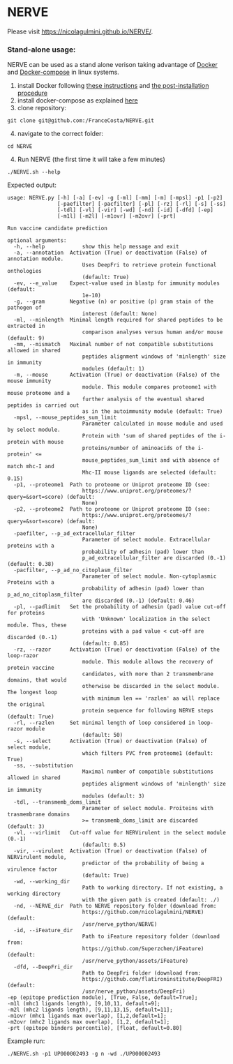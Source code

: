 # NERVE

Please visit https://nicolagulmini.github.io/NERVE/.

### Stand-alone usage:
NERVE can be used as a stand alone verison taking advantage of [Docker](https://www.docker.com/) and [Docker-compose](https://docs.docker.com/engine/reference/commandline/compose/) in linux systems.

1) install Docker following [these instructions](https://docs.docker.com/engine/install/) and [the post-installation procedure](https://docs.docker.com/engine/install/linux-postinstall/)
2) install docker-compose as explained [here](https://docs.docker.com/compose/install/linux/)
3) clone repository:
```
git clone git@github.com:/FranceCosta/NERVE.git
```
4) navigate to the correct folder:
```
cd NERVE
```
4) Run NERVE (the first time it will take a few minutes)
```
./NERVE.sh --help
```
Expected output:
```
usage: NERVE.py [-h] [-a] [-ev] -g [-ml] [-mm] [-m] [-mpsl] -p1 [-p2]
                [-paefilter] [-pacfilter] [-pl] [-rz] [-rl] [-s] [-ss]
                [-tdl] [-vl] [-vir] [-wd] [-nd] [-id] [-dfd] [-ep]
                [-m1l] [-m2l] [-m1ovr] [-m2ovr] [-prt]

Run vaccine candidate prediction

optional arguments:
  -h, --help            show this help message and exit
  -a, --annotation  Activation (True) or deactivation (False) of annotation module.
                        Uses DeepFri to retrieve protein functional onthologies
                        (default: True)
  -ev, --e_value    Expect-value used in blastp for immunity modules (default:
                        1e-10)
  -g, --gram        Negative (n) or positive (p) gram stain of the pathogen of
                        interest (default: None)
  -ml, --minlength  Minimal length required for shared peptides to be extracted in
                        comparison analyses versus human and/or mouse (default: 9)
  -mm, --mismatch   Maximal number of not compatible substitutions allowed in shared
                        peptides alignment windows of 'minlength' size in immunity
                        modules (default: 1)
  -m, --mouse       Activation (True) or deactivation (False) of the mouse immunity
                        module. This module compares proteome1 with mouse proteome and a
                        further analysis of the eventual shared peptides is carried out
                        as in the autoimmunity module (default: True)
  -mpsl, --mouse_peptides_sum_limit 
                        Parameter calculated in mouse module and used by select module.
                        Protein with 'sum of shared peptides of the i-protein with mouse
                        proteins/number of aminoacids of the i-protein' <=
                        mouse_peptides_sum_limit and with absence of match mhc-I and
                        Mhc-II mouse ligands are selected (default: 0.15)
  -p1, --proteome1  Path to proteome or Uniprot proteome ID (see:
                        https://www.uniprot.org/proteomes/?query=&sort=score) (default:
                        None)
  -p2, --proteome2  Path to proteome or Uniprot proteome ID (see:
                        https://www.uniprot.org/proteomes/?query=&sort=score) (default:
                        None)
  -paefilter, --p_ad_extracellular_filter 
                        Parameter of select module. Extracellular proteins with a
                        probability of adhesin (pad) lower than
                        p_ad_extracellular_filter are discarded (0.-1) (default: 0.38)
  -pacfilter, --p_ad_no_citoplasm_filter 
                        Parameter of select module. Non-cytoplasmic Proteins with a
                        probability of adhesin (pad) lower than p_ad_no_citoplasm_filter
                        are discarded (0.-1) (default: 0.46)
  -pl, --padlimit   Set the probability of adhesin (pad) value cut-off for proteins
                        with 'Unknown' localization in the select module. Thus, these
                        proteins with a pad value < cut-off are discarded (0.-1)
                        (default: 0.85)
  -rz, --razor      Activation (True) or deactivation (False) of the loop-razor
                        module. This module allows the recovery of protein vaccine
                        candidates, with more than 2 transmembrane domains, that would
                        otherwise be discarded in the select module. The longest loop
                        with minimum len == 'razlen' aa will replace the original
                        protein sequence for following NERVE steps (default: True)
  -rl, --razlen     Set minimal length of loop considered in loop-razor module
                        (default: 50)
  -s, --select      Activation (True) or deactivation (False) of select module,
                        which filters PVC from proteome1 (default: True)
  -ss, --substitution 
                        Maximal number of compatible substitutions allowed in shared
                        peptides alignment windows of 'minlength' size in immunity
                        modules (default: 3)
  -tdl, --transmemb_doms_limit 
                        Parameter of select module. Proiteins with trasmembrane domains
                        >= transmemb_doms_limit are discarded (default: 3)
  -vl, --virlimit   Cut-off value for NERVirulent in the select module (0.-1)
                        (default: 0.5)
  -vir, --virulent  Activation (True) or deactivation (False) of NERVirulent module,
                        predictor of the probability of being a virulence factor
                        (default: True)
  -wd, --working_dir 
                        Path to working directory. If not existing, a working directory
                        with the given path is created (default: ./)
  -nd, --NERVE_dir  Path to NERVE repository folder (download from:
                        https://github.com/nicolagulmini/NERVE) (default:
                        /usr/nerve_python/NERVE)
  -id, --iFeature_dir 
                        Path to iFeature repository folder (download from:
                        https://github.com/Superzchen/iFeature) (default:
                        /usr/nerve_python/assets/iFeature)
  -dfd, --DeepFri_dir 
                        Path to DeepFri folder (download from:
                        https://github.com/flatironinstitute/DeepFRI) (default:
                        /usr/nerve_python/assets/DeepFri)
-ep (epitope prediction module), [True, False, default=True];
-m1l (mhc1 ligands length), [9,10,11, default=9];
-m2l (mhc2 ligands length), [9,11,13,15, default=11];
-m1ovr (mhc1 ligands max overlap), [1,2,default=1];
-m2ovr (mhc2 ligands max overlap), [1,2, default=1];
-prt (epitope binders percentile), [float, default=0.80]
```
Example run:
```
./NERVE.sh -p1 UP000002493 -g n -wd ./UP000002493
```



<!--

Group project with [MOLBINFO](http://www.bio.unipd.it/molbinfo/). 
[NERVE](https://www.ncbi.nlm.nih.gov/pmc/articles/PMC1570458/) means '*New Enhanced Reverse Vaccinology Environment*', and the purpose of this project is to update it and develop new modules.

## REQUIREMENTS
NERVE accepts a prokaryotic proteome of a bacterium of which the user has to know if it is gram positive or gram negative.
Before starting to use NERVE, you should check if you have all the dependencies. Being a Python program, it imports some libraries, such as:
- Pandas 
- Numpy
- Bio (Biopython)
- Tensorflow (**pay attention: you must install the 2.6.0 version!**)

Also, you should do:
- `apt-get install ncbi-blast+` for blastp comparisons;
- `git clone https://github.com/Superzchen/iFeature`
- `git clone git://github.com/nicolagulmini/spaan` for features computation and trained models;
- `git clone git://github.com/nicolagulmini/NERVE` to import the modules (could be useful to periodically remove and reinstall this folder, to keep the program updated. To remove it, it is sufficient to run `rm -r NERVE` before cloning it);
- `python3 -m pip install git+https://github.com/nicolagulmini/tmhmm.py` for the third module, which needs tmhmm to compute the transmembrane domains. 

**Please be sure that all of these operations are done inside the same folder, in order to correctly import all the required libraries and modules.**

## Usage

Before describing each module, here a brief description of the parameters to pass. Some of them will be clear during the in detail description of the single modules:
- `-proteome1` (mandatory): the path to `.fasta` proteome file;
- `-gram` (mandatory): the gram (`p` for positive, `n` for negative or `a` for archea) of the organism.

Then the following parameters are optional:
- `-proteome2` (default = `None`) ...
- `-gram2` (default = `None`) ...
- `-razor` (default = `False`). Put `True` if you want the razor module to be called.
- `-razor_len` (default = `50`). If `razor` is `True`, then the `razor_len` is considered. In the razor module description the function of this parameter will be clarified.
- `-psortb_output_path` (default = `None`) ...
- `-p_ad_no_citoplasm_filter` (default = `0.46`) ...
- `-p_ad_extracellular_filter` (default = `0.38`) ...
- `-transmemb_doms_limit` (default = `3`) ...
- `-percentage_of_covered_protein_for_razor` (default = `0.9`) ...
- `-e_value` (default = `1e-10`) ...
- `-similarity_function` (default = `0.8`) ...
- `-verbose` (default = `0`). Set to `1` (or any other symbol different from zero) if you what the program to print the protein information during the computation. Pay attention: could be a lot of data!

Note that some of the listed parameters are involved to the final scoring of the proteins, so changing them could deeply change the output of the program: be sure of what you do!
Moreover it can also happen that the program asks you for the `[sudo] user password`, it does this to launch the commands that will be described later.

## Module 1: Subcelloc (still do not know the time to perform the computation on a realistic proteome)
For this module you will need the only external dependency of NERVE (that we are planning to substitute with a more convenient solution): [PSORTB](https://www.psort.org/psortb/). 
Here a very brief tutorial to have a working PSORTB from Linux command line, through Docker. The sequence of commands, starting without Docker, is:

```
sudo snap install docker
sudo docker pull brinkmanlab/psortb_commandline:1.0.2
wget https://raw.githubusercontent.com/brinkmanlab/psortb_commandline_docker/master/psortb
chmod +x psortb
```

once you have PSORTB, you are able to produce a file with the subcellular localization prediction of each of the proteins in your `.fasta` input file. If you do it before launching NERVE, then you should pass to it the path to the output file, specifying it to the `-psortb_output_path` parameter. Note: **you must produce a `terse` output**: if your input file is `input.fasta`, of a gram positive bacteria, in the psortb folder open the terminal and type
```
./psortb -i input.fasta -p -r ./ -o terse
```
where if your proteome is of a gram negative or archea bacteria, instead of putting `p` you should put `n` or `a`; and `-r ./` tells psortb to produce the output file in the same folder. 

Also, we report the limitations of psortb:
- *Proteins resident at multiple localization sites*. Many proteins can exist at multiple localization sites. Examples of such proteins include integral membrane proteins with large periplasmic domains, or autotransporters, which contain an outer membrane pore domain and a cleaved extracellular domain. The current version of PSORTb handles this situation by flagging proteins which show a distribution of localization scores favouring two sites, rather than one. It is important to examine the distribution of localization scores carefully in order to determine if your submitted protein may have multiple localization sites and if so, which two sites are involved.
- *Lipoproteins*: The current version of PSORTb does not detect lipoprotein motifs.
- *Precision vs. Recall*: PSORTb is designed to emphasize precision (or specificity) over recall (or sensitivity). Programs which make predictions at all costs often provide incorrect or incomplete results, which can be propagated through annotated databases, datasets and reports in the literature. We believe that a confident prediction is more valuable than any prediction, and we have designed the program to this end. Note, however, that a user may choose to use their own reduced cutoff score in generating final predictions.

## Module 2: Adhesin (approx 8 min for a realistic proteome)
You can find more details about this module [here](https://github.com/nicolagulmini/spaan). Here, for each protein, a probability value is computed, through an already trained neural network. That probability is the probability of the protein to be an adhesin. Take into account that the neural network has an accuracy of about 80%. Further improvements will be made, and this is one of the reasons why you should keep updated the nerve folder. 

## Module 3: Tmhelices (approx 4 min for a realistic proteome)
In this module are computed the transmembrane domains, thanks to the python library [tmhmm.py](https://github.com/dansondergaard/tmhmm.py). 

### Module 3.1: Razor
In this module only the proteins with at least 3 transmembrane domains are considered.
For outermembrane proteins consider both the 'i' and 'o' loops, otherwise only the 'o' loop. 
Then take the longest out-membrane piece and replace the original sequence with it to perform the following analyses
(only if the longest piece is reasonably long...).

## Module 4: Autoimmunity (approx 10 min for blastp on sapiens, 10 sec for parsing, >30 min for comparison

### Module 4.1: Mouse immunity

## Module 5: Conservation (optional)

## Module 6: Function
Still implementing it. We want to include [DeepGO](https://github.com/bio-ontology-research-group/deepgo) in this module.

## Module 7: Virulence
You can find more details about this module [here](https://github.com/nicolagulmini/virulent_factor_classification). In this case, for each protein some features are computed through `iFeature`, and then given to the already trained neural network in order to compute the probability to be a virulence factor. 

## Module 8: Select
This is the final module: if other modules will be added, they will be added before this module, because the final ranking of the proteins must take into account all the computed information. 

-->
